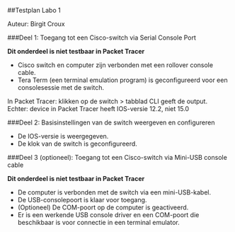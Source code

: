##Testplan Labo 1

Auteur: Birgit Croux

###Deel 1: Toegang tot een Cisco-switch via Serial Console Port

**Dit onderdeel is niet testbaar in Packet Tracer**

* Cisco switch en computer zijn verbonden met een rollover console cable.
* Tera Term (een terminal emulation program) is geconfigureerd voor een consolesessie met de switch.

In Packet Tracer: klikken op de switch > tabblad CLI geeft de output.  
Echter: device in Packet Tracer heeft IOS-versie 12.2, niet 15.0

###Deel 2: Basisinstellingen van de switch weergeven en configureren

* De IOS-versie is weergegeven.
* De klok van de switch is geconfigureerd.

###Deel 3 (optioneel): Toegang tot een Cisco-switch via Mini-USB console cable

**Dit onderdeel is niet testbaar in Packet Tracer**

* De computer is verbonden met de switch via een mini-USB-kabel.
* De USB-consolepoort is klaar voor toegang.
* (Optioneel) De COM-poort op de computer is geactiveerd.
* Er is een werkende USB console driver en een COM-poort die beschikbaar is voor connectie in een terminal emulator.
